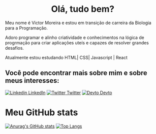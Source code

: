 <h1 align='center'>Olá, tudo bem?</h1>

<p>Meu nome é Victor Moreira e estou em transição de carreira da Biologia para a Programação.</p>
<p>Adoro programar e alinho criatividade e conhecimentos na lógica de progrmação para criar aplicações uteís e capazes de resolver grandes desafios.</p>
<p>Atualmente estou estudando HTML| CSS| Javascript | React</p>

<h2>Você pode encontrar mais sobre mim e sobre meus interesses:</h2>

[![Linkedin](https://i.stack.imgur.com/gVE0j.png) LinkedIn](https://www.linkedin.com/in/vhmrj92/) [![Twitter](https://img.icons8.com/color/20/000000/twitter--v1.png) Twitter](twiiter.com/vhmrj92)  [![Devto](https://img.icons8.com/windows/32/000000/dev.png) Devto](https://dev.to/vhmrj92)

<h1>Meu GitHub stats</h1>

[![Anurag's GitHub stats](https://github-readme-stats.vercel.app/api?username=victormoreira92)](https://github.com/anuraghazra/github-readme-stats)  [![Top Langs](https://github-readme-stats.vercel.app/api/top-langs/?username=victormoreira92&layout=compact)](https://github.com/anuraghazra/github-readme-stats) 


